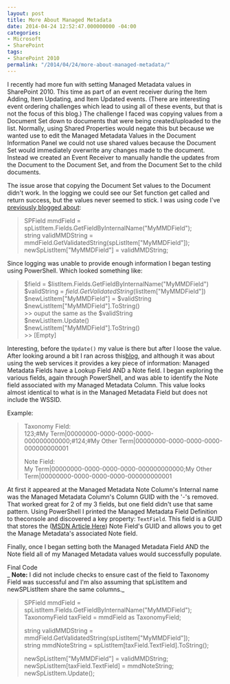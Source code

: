 ```yaml
---
layout: post
title: More About Managed Metadata
date: 2014-04-24 12:52:47.000000000 -04:00
categories:
- Microsoft
- SharePoint
tags:
- SharePoint 2010
permalink: "/2014/04/24/more-about-managed-metadata/"
---
```

I recently had more fun with setting Managed Metadata values in SharePoint 2010. This time as part of an event receiver during the Item Adding, Item Updating, and Item Updated events. (There are interesting event ordering challenges which lead to using all of these events, but that is not the focus of this blog.) The challenge I faced was copying values from a Document Set down to documents that were being created/uploaded to the list. Normally, using Shared Properties would negate this but because we wanted use to edit the Managed Metadata Values in the Document Information Panel we could not use shared values because the Document Set would immediately overwrite any changes made to the document. Instead we created an Event Receiver to manually handle the updates from the Document to the Document Set, and from the Document Set to the child documents.

The issue arose that copying the Document Set values to the Document didn't work. In the logging we could see our Set function get called and return success, but the values never seemed to stick. I was using code I've [previously blogged about](http://davidmcwee.com/2014/03/31/setting-managed-metadata/ "Setting Managed Metadata"):

> SPField mmdField = spListItem.Fields.GetFieldByInternalName("MyMMDField");  
> string validMMDString = mmdField.GetValidatedString(spListItem["MyMMDField"]);  
> newSpListItem["MyMMDField"] = validMMDString;

Since logging was unable to provide enough information I began testing using PowerShell. Which looked something like:

> $field = $listItem.Fields.GetFieldByInternalName("MyMMDField")  
> $validString = $field.GetValidatedString($listItem["MyMMDField"])  
> $newListItem["MyMMDField"] = $validString  
> $newListItem["MyMMDField"].ToString()  
> \>\> ouput the same as the $validString  
> $newListItem.Update()  
> $newListItem["MyMMDField"].ToString()  
> \>\> [Empty]

Interesting, before the `Update()` my value is there but after I loose the value. After looking around a bit I ran across this[blog](http://blogs.msdn.com/b/sridhara/archive/2010/07/09/update-taxonomy-field-values-in-a-list-item-through-sharepoint-web-services.aspx "Update taxonomy field values in a list item through SharePoint web services"), and although it was about using the web services it provides a key piece of information: Managed Metadata Fields have a Lookup Field AND a Note field. I began exploring the various fields, again through PowerShell, and was able to identify the Note field associated with my Managed Metadata Column. This value looks almost identical to what is in the Managed Metadata Field but does not include the WSSID.

Example:

> Taxonomy Field:  
> 123;#My Term|00000000-0000-0000-0000-000000000000;#124;#My Other Term|00000000-0000-0000-0000-000000000001
> 
> Note Field:  
> My Term|00000000-0000-0000-0000-000000000000;My Other Term|00000000-0000-0000-0000-000000000001

At first it appeared at the Managed Metadata Note Column's Internal name was the Managed Metadata Column's Column GUID with the '-'s removed. That worked great for 2 of my 3 fields, but one field didn't use that same pattern. Using PowerShell I printed the Managed Metadata Field Definition to theconsole and discovered a key property: `TextField`. This field is a GUID that stores the ([MSDN Article Here](http://msdn.microsoft.com/en-us/library/microsoft.sharepoint.taxonomy.taxonomyfield.textfield(v=office.14).aspx "TaxonomyField TextField Property")) Note Field's GUID and allows you to get the Manage Metadata's associated Note field.

Finally, once I began setting both the Managed Metadata Field AND the Note field all of my Managed Metadata values would successfully populate.

Final Code  
_ **Note:** I did not include checks to ensure cast of the field to Taxonomy Field was successful and I'm also assuming that spListItem and newSPListItem share the same columns._

> SPField mmdField = spListItem.Fields.GetFieldByInternalName("MyMMDField");  
> TaxonomyField taxField = mmdField as TaxonomyField;
> 
> string validMMDString = mmdField.GetValidatedString(spListItem["MyMMDField"]);  
> string mmdNoteString = spListItem[taxField.TextField].ToString();
> 
> newSpListItem["MyMMDField"] = validMMDString;  
> newSpListItem[taxField.TextField] = mmdNoteString;  
> newSpListItem.Update();

